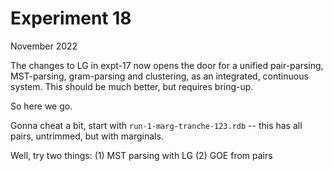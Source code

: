 Experiment 18
=============
November 2022

The changes to LG in expt-17 now opens the door for a unified
pair-parsing, MST-parsing, gram-parsing and clustering, as an
integrated, continuous system. This should be much better, but
requires bring-up.

So here we go.

Gonna cheat a bit, start with `run-1-marg-tranche-123.rdb` --
this has all pairs, untrimmed, but with marginals.

Well, try two things:
(1) MST parsing with LG
(2) GOE from pairs
